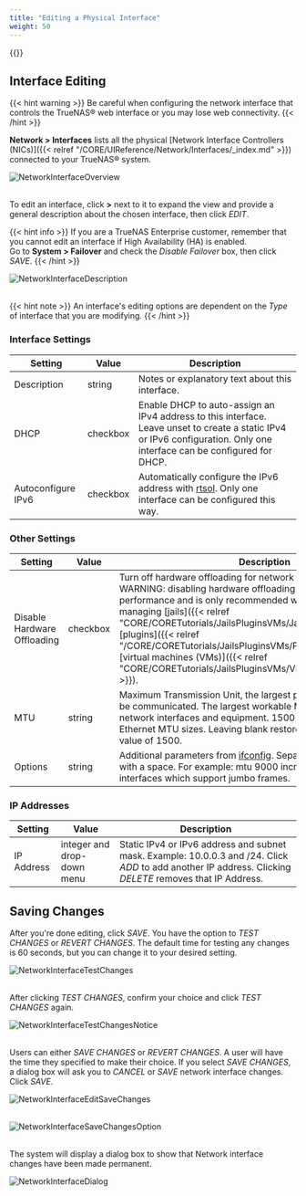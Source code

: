 ```yaml
---
title: "Editing a Physical Interface"
weight: 50
---
```


{{<toc>}}

## Interface Editing ###

{{< hint warning >}}
Be careful when configuring the network interface that controls the TrueNAS® web interface or you may lose web connectivity.
{{< /hint >}}

**Network > Interfaces** lists all the physical [Network Interface Controllers (NICs)]({{< relref "/CORE/UIReference/Network/Interfaces/_index.md" >}}) connected
to your TrueNAS® system. 

![NetworkInterfaceOverview](/images/CORE/12.0/NetworkInterfaceOverviewPage.png "Network Interface Overview")
<br><br>

To edit an interface, click **>** next to it to expand the view and provide a general description about the chosen interface, then click *EDIT*.

{{< hint info >}}
If you are a TrueNAS Enterprise customer, remember that you cannot edit an interface if High Availability (HA) is enabled.  
Go to **System > Failover** and check the *Disable Failover* box, then click *SAVE*.
{{< /hint >}}

![NetworkInterfaceDescription](/images/CORE/12.0/NetworkInterfaceDescriptionView.png "Network Interface Description")
<br><br>

{{< hint note >}}
An interface's editing options are dependent on the *Type* of interface that you are modifying.
{{< /hint >}}

### Interface Settings ###

| Setting | Value | Description |
|---------|-------|-------------|
| Description | string | Notes or explanatory text about this interface. |
| DHCP | checkbox | Enable DHCP to auto-assign an IPv4 address to this interface. Leave unset to create a static IPv4 or IPv6 configuration. Only one interface can be configured for DHCP. |
| Autoconfigure IPv6 | checkbox | Automatically configure the IPv6 address with [rtsol](https://www.freebsd.org/cgi/man.cgi?query=rtsol). Only one interface can be configured this way. |

### Other Settings ###

| Setting | Value | Description |
|---------|-------|-------------|
| Disable Hardware Offloading | checkbox | Turn off hardware offloading for network traffic processing. WARNING: disabling hardware offloading can reduce network performance and is only recommended when the interface is managing [jails]({{< relref "CORE/CORETutorials/JailsPluginsVMs/Jails/_index.md" >}}), [plugins]({{< relref "/CORE/CORETutorials/JailsPluginsVMs/Plugins/_index.md" >}}), or [virtual machines (VMs)]({{< relref "CORE/CORETutorials/JailsPluginsVMs/VirtualMachines/_index.md" >}}). |
| MTU | string | Maximum Transmission Unit, the largest protocol data unit that can be communicated. The largest workable MTU size varies with network interfaces and equipment. 1500 and 9000 are standard Ethernet MTU sizes. Leaving blank restores the field to the default value of 1500. |
| Options | string | Additional parameters from [ifconfig](https://www.freebsd.org/cgi/man.cgi?query=ifconfig). Separate multiple parameters with a space. For example: mtu 9000 increases the MTU for interfaces which support jumbo frames. |

### IP Addresses ###

| Setting | Value | Description |
|---------|-------|-------------|
| IP Address | integer and drop-down menu | Static IPv4 or IPv6 address and subnet mask. Example: 10.0.0.3 and /24. Click *ADD* to add another IP address. Clicking *DELETE* removes that IP Address. |

## Saving Changes ##

After you're done editing, click *SAVE*. You have the option to *TEST CHANGES* or *REVERT CHANGES*. The default time for testing any changes is 60 seconds, but you can change it to your desired setting.  

![NetworkInterfaceTestChanges](/images/CORE/12.0/NetworkInterfaceTestChanges.png "Network Interface Test Changes")
<br><br>

After clicking *TEST CHANGES*, confirm your choice and click *TEST CHANGES* again.

![NetworkInterfaceTestChangesNotice](/images/CORE/12.0/NetworkInterfaceTestChangesNotice.png "Network Interface Test Changes Notice")
<br><br>

Users can either *SAVE CHANGES* or *REVERT CHANGES*. A user will have the time they specified to make their choice. If you select *SAVE CHANGES*, a dialog box will ask you to *CANCEL* or *SAVE* network interface changes. Click *SAVE*.

![NetworkInterfaceEditSaveChanges](/images/CORE/12.0/NetworkInterfaceEditSaveChanges.png "Network Interface Edit Save Changes ")
<br><br>

![NetworkInterfaceSaveChangesOption](/images/CORE/12.0/NetworkInterfaceSaveChangesOption.png "Network Interface Save Changes Option ")
<br><br>

The system will display a dialog box to show that Network interface changes have been made permanent.

![NetworkInterfaceDialog](/images/CORE/12.0/NetworkInterfaceDialogBox.png "Network Interface Dialog Box ")
<br><br>

